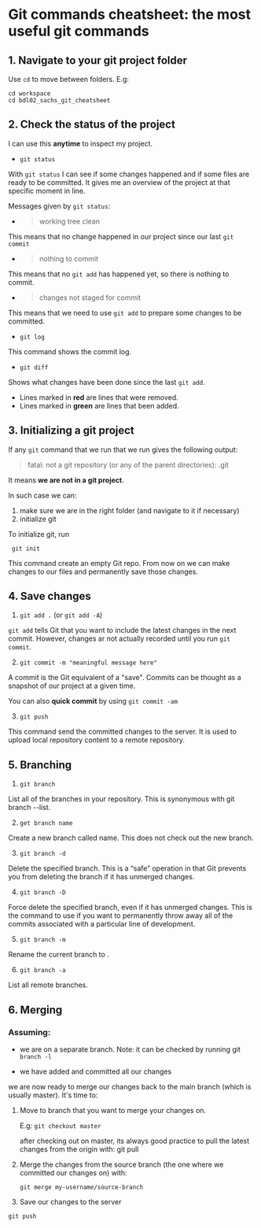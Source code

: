 # Git commands cheatsheet: the most useful git commands

## 1. Navigate to your git project folder


Use `cd` to move between folders. E.g:


```
cd workspace
cd bdl02_sachs_git_cheatsheet
```

## 2. Check the status of the project

I can use this **anytime** to inspect my project.

- `git status` 

With `git status` I can see if some changes happened and if some files are ready to be committed. It gives me an overview of the project at that specific moment in line.

Messages given by `git status`:
- >working tree clean

This means that no change happened in our project since our last `git commit`

- > nothing to commit

This means that no `git add` has happened yet, so there is nothing to commit.

- > changes not staged for commit

This means that we need to use `git add` to prepare some changes to be committed.

- `git log`

This command shows the commit log.

- `git diff`

Shows what changes have been done since the last `git add`.
- Lines marked in **red** are lines that were removed.
- Lines marked in **green** are lines that been added.



## 3. Initializing a git project

If any `git` command that we run that we run gives the following output:

> fatal: not a git repository (or any of the parent directories): .git

It means **we are not in a git project**.

In such case we can:

1. make sure we are in the right folder (and navigate to it if necessary)
2. initialize git

To initialize git, run

```
 git init
```

This command create an empty Git repo.
From now on we can make changes to our files and permanently save those changes.

## 4. Save changes

1. `git add .` (or `git add -A`)

`git add` tells Git that you want to include the latest changes in the next commit. However, changes ar not actually recorded until you run `git commit`.

2. `git commit -m "meaningful message here"`

A commit is the Git equivalent of a "save". Commits can be thought as a snapshot of our project at a given time.

You can also **quick commit** by using `git commit -am`

3. `git push` 

This command send the committed changes to the server. It is used to upload local repository content to a remote repository. 

## 5. Branching

1. `git branch`

List all of the branches in your repository. This is synonymous with git branch --list.

2. `get branch name`

Create a new branch called name. This does not check out the new branch.

3. `git branch -d`

Delete the specified branch. This is a “safe” operation in that Git prevents you from deleting the branch if it has unmerged changes.

4. `git branch -D`

Force delete the specified branch, even if it has unmerged changes. This is the command to use if you want to permanently throw away all of the commits associated with a particular line of development.

5. `git branch -m`

Rename the current branch to .

6. `git branch -a`

List all remote branches. 


## 6. Merging

### Assuming:
- we are on a separate branch. Note: it can be checked by running git `branch -l`

- we have added and committed all our changes

we are now ready to merge our changes back to the main branch (which is usually master). It's time to:

1) Move to branch that you want to merge your changes on.

	E.g:  `git checkout master`
	
	after checking out on master, its always good practice to pull the latest changes from the origin with:
	git pull
	
2) Merge the changes from the source branch (the one where we committed our changes on) with:

	`git merge my-username/source-branch`

3) Save our changes to the server

 `git push`